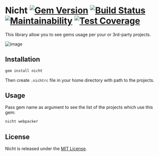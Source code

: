 # Nicht [![Gem Version](https://badge.fury.io/rb/nicht.svg)](https://badge.fury.io/rb/nicht) [![Build Status](https://travis-ci.org/vavgustov/nicht.svg?branch=master)](https://travis-ci.org/vavgustov/nicht) [![Maintainability](https://api.codeclimate.com/v1/badges/07213753a4c9e6863edc/maintainability)](https://codeclimate.com/github/vavgustov/nicht/maintainability) [![Test Coverage](https://api.codeclimate.com/v1/badges/07213753a4c9e6863edc/test_coverage)](https://codeclimate.com/github/vavgustov/nicht/test_coverage)

This library allow you to see gems usage per your or 3rd-party projects.

![image](https://user-images.githubusercontent.com/312873/28325799-7810e96a-6be7-11e7-8d82-2814a9233cfb.png)

## Installation

```bash
gem install nicht
```

Then create `.nichtrc` file in your home directory with path to the projects. 

## Usage

Pass gem name as argument to see the list of the projects which use this gem:

```bash
nicht webpacker
```

## License

Nicht is released under the [MIT License](https://opensource.org/licenses/MIT).
